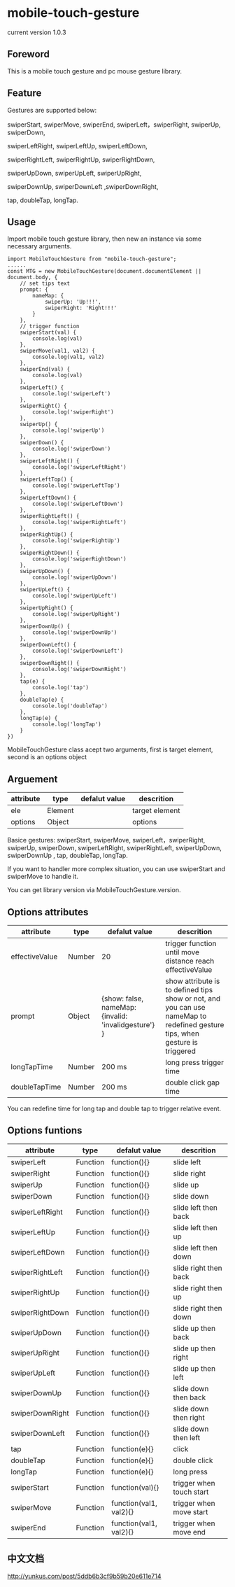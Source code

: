# mobile-touch-gesture

current version 1.0.3

## Foreword

This is a mobile touch gesture and pc mouse gesture library.

## Feature

Gestures are supported below:

swiperStart, swiperMove, swiperEnd, swiperLeft，swiperRight,  swiperUp, swiperDown, 

swiperLeftRight, swiperLeftUp, swiperLeftDown,

swiperRightLeft, swiperRightUp, swiperRightDown, 

swiperUpDown, swiperUpLeft, swiperUpRight,

swiperDownUp, swiperDownLeft ,swiperDownRight,

 tap, doubleTap, longTap.

## Usage

Import mobile touch gesture library, then new an instance via some necessary arguments.

```vue
import MobileTouchGesture from "mobile-touch-gesture";
......
const MTG = new MobileTouchGesture(document.documentElement || document.body, {
    // set tips text
    prompt: {
        nameMap: {
            swiperUp: 'Up!!!',
            swiperRight: 'Right!!!'
        }
    },
    // trigger function
    swiperStart(val) {
        console.log(val)
    },
    swiperMove(val1, val2) {
        console.log(val1, val2)
    },
    swiperEnd(val) {
        console.log(val)
    },
    swiperLeft() {
        console.log('swiperLeft')
    },
    swiperRight() {
        console.log('swiperRight')
    },
    swiperUp() {
        console.log('swiperUp')
    },
    swiperDown() {
        console.log('swiperDown')
    },
    swiperLeftRight() {
        console.log('swiperLeftRight')
    },
    swiperLeftTop() {
        console.log('swiperLeftTop')
    },
    swiperLeftDown() {
        console.log('swiperLeftDown')
    },
    swiperRightLeft() {
        console.log('swiperRightLeft')
    },
    swiperRightUp() {
        console.log('swiperRightUp')
    },
    swiperRightDown() {
        console.log('swiperRightDown')
    },
    swiperUpDown() {
        console.log('swiperUpDown')
    },
    swiperUpLeft() {
        console.log('swiperUpLeft')
    },
    swiperUpRight() {
        console.log('swiperUpRight')
    },
    swiperDownUp() {
        console.log('swiperDownUp')
    },
    swiperDownLeft() {
        console.log('swiperDownLeft')
    },
    swiperDownRight() {
        console.log('swiperDownRight')
    },
    tap(e) {
        console.log('tap')
    },
    doubleTap(e) {
        console.log('doubleTap')
    },
    longTap(e) {
        console.log('longTap')
    }
})
```

MobileTouchGesture class acept two arguments, first is target element, second is an options object

## Arguement

| attribute | type    | defalut value | descrition     |
| --------- | ------- | ------------- | -------------- |
| ele       | Element |               | target element |
| options   | Object  |               | options        |

Basice gestures: swiperStart, swiperMove, swiperLeft，swiperRight,  swiperUp, swiperDown, swiperLeftRight, swiperRightLeft, swiperUpDown, swiperDownUp , tap, doubleTap, longTap.

If you want to handler more complex situation, you can use swiperStart and swiperMove to handle it.

You can get library version via MobileTouchGesture.version.

## Options attributes

| attribute      | type   | defalut value                                       | descrition                                                   |
| -------------- | ------ | --------------------------------------------------- | ------------------------------------------------------------ |
| effectiveValue | Number | 20                                                  | trigger function until move distance reach effectiveValue    |
| prompt         | Object | {show: false, nameMap:{invalid: 'invalidgesture'} } | show attribute is to defined tips show or not, and you can use nameMap to redefined gesture tips, when gesture is triggered |
| longTapTime    | Number | 200 ms                                              | long press trigger time                                      |
| doubleTapTime  | Number | 200 ms                                              | double click gap time                                        |

You can redefine time for long tap and double tap to trigger relative event.

## Options funtions

| attribute       | type     | defalut value          | descrition               |
| --------------- | -------- | ---------------------- | ------------------------ |
| swiperLeft      | Function | function(){}           | slide left               |
| swiperRight     | Function | function(){}           | slide right              |
| swiperUp        | Function | function(){}           | slide up                 |
| swiperDown      | Function | function(){}           | slide down               |
| swiperLeftRight | Function | function(){}           | slide left then back     |
| swiperLeftUp    | Function | function(){}           | slide left then up       |
| swiperLeftDown  | Function | function(){}           | slide left then down     |
| swiperRightLeft | Function | function(){}           | slide right then back    |
| swiperRightUp   | Function | function(){}           | slide right then up      |
| swiperRightDown | Function | function(){}           | slide right then down    |
| swiperUpDown    | Function | function(){}           | slide up then back       |
| swiperUpRight   | Function | function(){}           | slide up then right      |
| swiperUpLeft    | Function | function(){}           | slide up then left       |
| swiperDownUp    | Function | function(){}           | slide down then back     |
| swiperDownRight | Function | function(){}           | slide down then right    |
| swiperDownLeft  | Function | function(){}           | slide down then left     |
| tap             | Function | function(e){}          | click                    |
| doubleTap       | Function | function(e){}          | double click             |
| longTap         | Function | function(e){}          | long press               |
| swiperStart     | Function | function(val){}        | trigger when touch start |
| swiperMove      | Function | function(val1, val2){} | trigger when move start  |
| swiperEnd       | Function | function(val1, val2){} | trigger when move end    |

## 中文文档

http://yunkus.com/post/5ddb6b3cf9b59b20e611e714